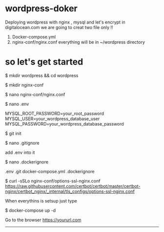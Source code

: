 # wordpress-doker
Deploying wordpress with nginx , mysql and let's encrypt in digitalocean.com
we are going to creat two file only !! 
1. Docker-compose.yml 
2. nginx-conf/nginx.conf
everything will be in ~/wordpress directory

# so let's get started

$ mkdir wordpress && cd wordpress

$ mkdir nginx-conf

$ nano nginx-conf/nginx.conf

$ nano .env

MYSQL_ROOT_PASSWORD=your_root_password
MYSQL_USER=your_wordpress_database_user
MYSQL_PASSWORD=your_wordpress_database_password

$ git init

$ nano .gitignore

add .env into it


$ nano .dockerignore


.env
.git
docker-compose.yml
.dockerignore


$ curl -sSLo nginx-conf/options-ssl-nginx.conf https://raw.githubusercontent.com/certbot/certbot/master/certbot-nginx/certbot_nginx/_internal/tls_configs/options-ssl-nginx.conf

When everythins is setsup just type
 
 
$ docker-compose up -d 

Go to the browser https://yoururl.com

--------------------------






